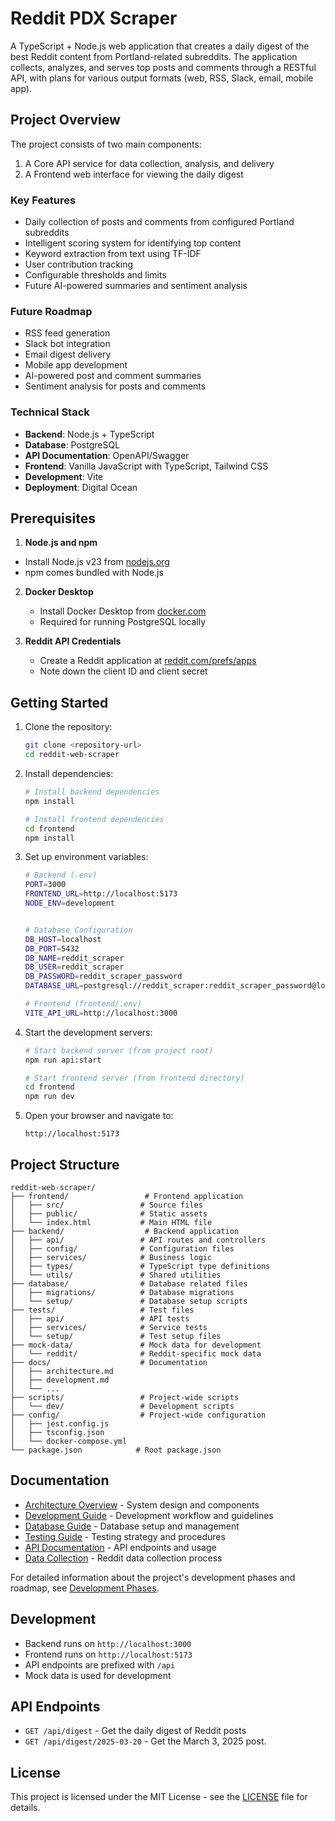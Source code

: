 # Reddit PDX Scraper

A TypeScript + Node.js web application that creates a daily digest of the best Reddit content from Portland-related subreddits. The application collects, analyzes, and serves top posts and comments through a RESTful API, with plans for various output formats (web, RSS, Slack, email, mobile app).

## Project Overview

The project consists of two main components:
1. A Core API service for data collection, analysis, and delivery
2. A Frontend web interface for viewing the daily digest

### Key Features
- Daily collection of posts and comments from configured Portland subreddits
- Intelligent scoring system for identifying top content
- Keyword extraction from text using TF-IDF
- User contribution tracking
- Configurable thresholds and limits
- Future AI-powered summaries and sentiment analysis

### Future Roadmap
- RSS feed generation
- Slack bot integration
- Email digest delivery
- Mobile app development
- AI-powered post and comment summaries
- Sentiment analysis for posts and comments

### Technical Stack
- **Backend**: Node.js + TypeScript
- **Database**: PostgreSQL
- **API Documentation**: OpenAPI/Swagger
- **Frontend**: Vanilla JavaScript with TypeScript, Tailwind CSS
- **Development**: Vite
- **Deployment**: Digital Ocean

## Prerequisites
1. **Node.js and npm**
  - Install Node.js v23 from [nodejs.org](https://nodejs.org/)
   - npm comes bundled with Node.js

2. **Docker Desktop**
   - Install Docker Desktop from [docker.com](https://www.docker.com/products/docker-desktop/)
   - Required for running PostgreSQL locally

3. **Reddit API Credentials**
   - Create a Reddit application at [reddit.com/prefs/apps](https://www.reddit.com/prefs/apps)
   - Note down the client ID and client secret

## Getting Started

1. Clone the repository:
   ```bash
   git clone <repository-url>
   cd reddit-web-scraper
   ```

2. Install dependencies:
   ```bash
   # Install backend dependencies
   npm install

   # Install frontend dependencies
   cd frontend
   npm install
   ```

3. Set up environment variables:
   ```bash
   # Backend (.env)
   PORT=3000
   FRONTEND_URL=http://localhost:5173
   NODE_ENV=development
   

   # Database Configuration
   DB_HOST=localhost
   DB_PORT=5432
   DB_NAME=reddit_scraper
   DB_USER=reddit_scraper
   DB_PASSWORD=reddit_scraper_password
   DATABASE_URL=postgresql://reddit_scraper:reddit_scraper_password@localhost:5432/reddit_scraper

   # Frontend (frontend/.env)
   VITE_API_URL=http://localhost:3000
   ```

4. Start the development servers:
   ```bash
   # Start backend server (from project root)
   npm run api:start

   # Start frontend server (from frontend directory)
   cd frontend
   npm run dev
   ```

5. Open your browser and navigate to:
   ```
   http://localhost:5173
   ```

## Project Structure

```
reddit-web-scraper/
├── frontend/                 # Frontend application
│   ├── src/                 # Source files
│   ├── public/              # Static assets
│   └── index.html           # Main HTML file
├── backend/                  # Backend application
│   ├── api/                 # API routes and controllers
│   ├── config/              # Configuration files
│   ├── services/            # Business logic
│   ├── types/               # TypeScript type definitions
│   └── utils/               # Shared utilities
├── database/                # Database related files
│   ├── migrations/          # Database migrations
│   └── setup/               # Database setup scripts
├── tests/                   # Test files
│   ├── api/                 # API tests
│   ├── services/            # Service tests
│   └── setup/               # Test setup files
├── mock-data/               # Mock data for development
│   └── reddit/              # Reddit-specific mock data
├── docs/                    # Documentation
│   ├── architecture.md
│   ├── development.md
│   └── ...
├── scripts/                 # Project-wide scripts
│   └── dev/                 # Development scripts
├── config/                  # Project-wide configuration
│   ├── jest.config.js
│   ├── tsconfig.json
│   └── docker-compose.yml
└── package.json            # Root package.json
```

## Documentation

- [Architecture Overview](docs/architecture.md) - System design and components
- [Development Guide](docs/development.md) - Development workflow and guidelines
- [Database Guide](docs/database.md) - Database setup and management
- [Testing Guide](docs/testing.md) - Testing strategy and procedures
- [API Documentation](docs/api.md) - API endpoints and usage
- [Data Collection](docs/data-collection.md) - Reddit data collection process

For detailed information about the project's development phases and roadmap, see [Development Phases](docs/development-phases.md).

## Development

- Backend runs on `http://localhost:3000`
- Frontend runs on `http://localhost:5173`
- API endpoints are prefixed with `/api`
- Mock data is used for development

## API Endpoints

- `GET /api/digest` - Get the daily digest of Reddit posts
- `GET /api/digest/2025-03-20` - Get the March 3, 2025 post.

## License

This project is licensed under the MIT License - see the [LICENSE](LICENSE) file for details. 